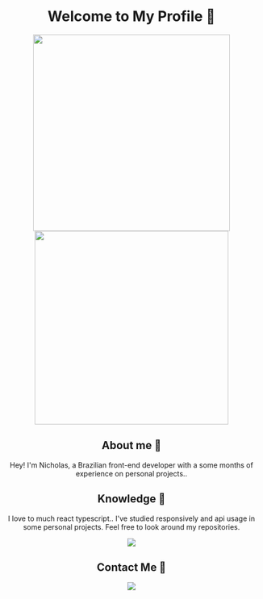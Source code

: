 <h1 align="center" > Welcome to My Profile 🍂 </h1>

<div align="center">
  <img src="https://github-readme-stats.vercel.app/api?username=Nicholas-Goes" width="390"></img>
  <img src="https://github-readme-stats.vercel.app/api/top-langs/?username=Nicholas-Goes&layout=compact" width="384"></img>  
</div>

<h2 align="center" > About me 🍂 </h2>

<p align="center" >
  Hey! I'm Nicholas, a Brazilian front-end developer with a some months of experience on personal projects..
</p>

<h2 align="center" > Knowledge 🍂 </h2>

<p align="center" >
  I love to much react typescript..
  I've studied responsively and api usage in some personal projects. Feel free to look around my repositories.
</p>

<p align="center">
  <a href="https://skillicons.dev">
    <img src="https://skillicons.dev/icons?i=vscode,react,tailwind,bootstrap,next,vite,firebase,markdown&themes=dark" />
  </a>
</p>

<h2 align="center" > Contact Me 🍂 </h2>

<p align="center">
  <a href="https://skillicons.dev">
    <img src="https://skillicons.dev/icons?i=linkedin,twitter,discord,instagram" />
  </a>
</p>
